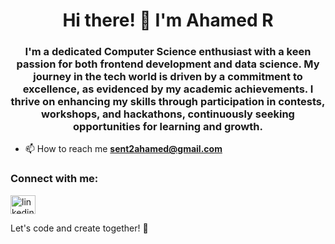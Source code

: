 <h1 align="center">Hi there! 👋 I'm Ahamed R</h1>
<h3 align="center">I'm a dedicated Computer Science enthusiast with a keen passion for both frontend development and data science. My journey in the tech world is driven by a commitment to excellence, as evidenced by my academic achievements. I thrive on enhancing my skills through participation in contests, workshops, and hackathons, continuously seeking opportunities for learning and growth.</h3>

- 📫 How to reach me **sent2ahamed@gmail.com**

<h3 align="left">Connect with me:</h3>
<p align="left">
<a href="https://linkedin.com/in/linkedin.com/in/ahamedr08/" target="blank"><img align="center" src="https://raw.githubusercontent.com/rahuldkjain/github-profile-readme-generator/master/src/images/icons/Social/linked-in-alt.svg" alt="linkedin.com/in/ahamedr08/" height="30" width="40" /></a>
</p>

Let's code and create together! 🚀

